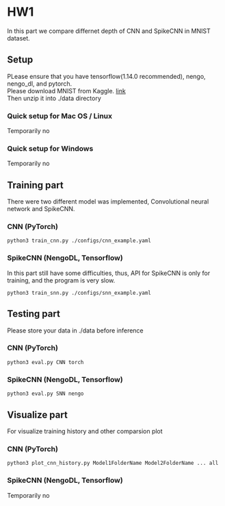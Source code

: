 # HW1

In this part we compare differnet depth of CNN and SpikeCNN in MNIST dataset.

## Setup

PLease ensure that you have tensorflow(1.14.0 recommended), nengo, nengo_dl, and pytorch. <br />
Please download MNIST from Kaggle. [link](https://www.kaggle.com/oddrationale/mnist-in-csv) <br />
Then unzip it into ./data directory

### Quick setup for Mac OS / Linux

Temporarily no

### Quick setup for Windows

Temporarily no

## Training part

There were two different model was implemented, Convolutional neural network and SpikeCNN.

### CNN (PyTorch)

```
python3 train_cnn.py ./configs/cnn_example.yaml
```

### SpikeCNN (NengoDL, Tensorflow)

In this part still have some difficulties, thus, API for SpikeCNN is only for training, and the program is very slow.

```
python3 train_snn.py ./configs/snn_example.yaml
```

## Testing part

Please store your data in ./data before inference

### CNN (PyTorch)

```
python3 eval.py CNN torch
```

### SpikeCNN (NengoDL, Tensorflow)

```
python3 eval.py SNN nengo
```

## Visualize part

For visualize training history and other comparsion plot

### CNN (PyTorch)

```
python3 plot_cnn_history.py Model1FolderName Model2FolderName ... all
```

### SpikeCNN (NengoDL, Tensorflow)

Temporarily no

